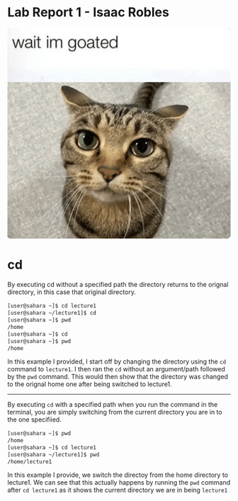 # Lab Report 1 - Isaac Robles
![Image](cat.png)


# cd <path>

By executing cd without a specified path the directory returns to the orignal directory, in this case that original directory.
```
[user@sahara ~]$ cd lecture1
[user@sahara ~/lecture1]$ cd
[user@sahara ~]$ pwd
/home
[user@sahara ~]$ cd
[user@sahara ~]$ pwd
/home 
```

In this example I provided, I start off by changing the directory using the `cd` command to `lecture1`. I then ran the `cd` without an argument/path followed by the `pwd` command. This would then show that the directory was changed to the orignal home one after being switched to lecture1.

---
By executing `cd` with a specified path when you run the command in the terminal, you are simply switching from the current directory you are in to the one specifiied. 
```
[user@sahara ~]$ pwd
/home
[user@sahara ~]$ cd lecture1
[user@sahara ~/lecture1]$ pwd
/home/lecture1
```
In this example I provide, we switch the directoy from the home directory to lecture1. We can see that this actually happens by running the `pwd` command after `cd lecture1` as it shows the current directory we are in being `lecture1`

